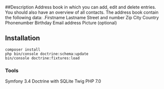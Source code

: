 
##Description
Address book in which you can add, edit and delete entries. You should also have an overview of all contacts.
The address book contain the following data:
.Firstname
Lastname
Street and number
Zip
City
Country
Phonenumber
Birthday
Email address
Picture (optional)

## Installation

```
composer install
php bin/console doctrine:schema:update
bin/console doctrine:fixtures:load

```



### Tools
Symfony 3.4
Doctrine with SQLite
Twig
PHP 7.0
